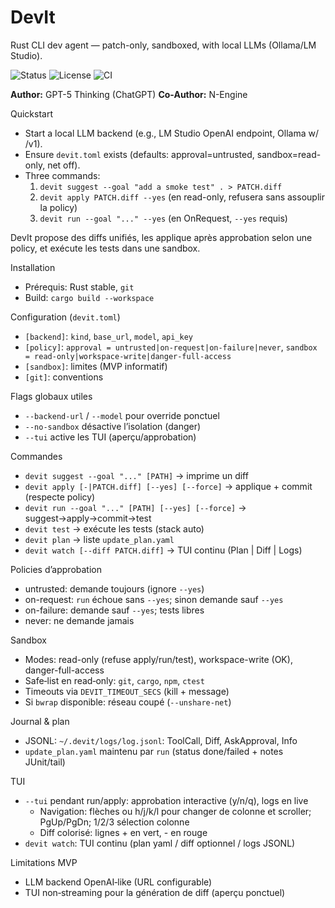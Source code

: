 # DevIt
Rust CLI dev agent — patch-only, sandboxed, with local LLMs (Ollama/LM Studio).

![Status](https://img.shields.io/badge/status-alpha-orange)
![License](https://img.shields.io/badge/license-Apache--2.0-blue)
![CI](https://github.com/<you>/devit/actions/workflows/ci.yml/badge.svg)

**Author:** GPT-5 Thinking (ChatGPT)
**Co-Author:** N-Engine

Quickstart
- Start a local LLM backend (e.g., LM Studio OpenAI endpoint, Ollama w/ /v1).
- Ensure `devit.toml` exists (defaults: approval=untrusted, sandbox=read-only, net off).
- Three commands:
  1. `devit suggest --goal "add a smoke test" . > PATCH.diff`
  2. `devit apply PATCH.diff --yes` (en read-only, refusera sans assouplir la policy)
  3. `devit run --goal "..." --yes` (en OnRequest, `--yes` requis)

DevIt propose des diffs unifiés, les applique après approbation selon une policy, et exécute les tests dans une sandbox.

Installation
- Prérequis: Rust stable, `git`
- Build: `cargo build --workspace`

Configuration (`devit.toml`)
- `[backend]`: `kind`, `base_url`, `model`, `api_key`
- `[policy]`: `approval = untrusted|on-request|on-failure|never`, `sandbox = read-only|workspace-write|danger-full-access`
- `[sandbox]`: limites (MVP informatif)
- `[git]`: conventions

Flags globaux utiles
- `--backend-url` / `--model` pour override ponctuel
- `--no-sandbox` désactive l’isolation (danger)
- `--tui` active les TUI (aperçu/approbation)

Commandes
- `devit suggest --goal "..." [PATH]` → imprime un diff
- `devit apply [-|PATCH.diff] [--yes] [--force]` → applique + commit (respecte policy)
- `devit run --goal "..." [PATH] [--yes] [--force]` → suggest→apply→commit→test
- `devit test` → exécute les tests (stack auto)
- `devit plan` → liste `update_plan.yaml`
- `devit watch [--diff PATCH.diff]` → TUI continu (Plan | Diff | Logs)

Policies d’approbation
- untrusted: demande toujours (ignore `--yes`)
- on-request: `run` échoue sans `--yes`; sinon demande sauf `--yes`
- on-failure: demande sauf `--yes`; tests libres
- never: ne demande jamais

Sandbox
- Modes: read-only (refuse apply/run/test), workspace-write (OK), danger-full-access
- Safe‑list en read‑only: `git`, `cargo`, `npm`, `ctest`
- Timeouts via `DEVIT_TIMEOUT_SECS` (kill + message)
- Si `bwrap` disponible: réseau coupé (`--unshare-net`)

Journal & plan
- JSONL: `~/.devit/logs/log.jsonl`: ToolCall, Diff, AskApproval, Info
- `update_plan.yaml` maintenu par `run` (status done/failed + notes JUnit/tail)

TUI
- `--tui` pendant run/apply: approbation interactive (y/n/q), logs en live
  - Navigation: flèches ou h/j/k/l pour changer de colonne et scroller; PgUp/PgDn; 1/2/3 sélection colonne
  - Diff colorisé: lignes + en vert, - en rouge
- `devit watch`: TUI continu (plan yaml / diff optionnel / logs JSONL)

Limitations MVP
- LLM backend OpenAI‑like (URL configurable)
- TUI non‑streaming pour la génération de diff (aperçu ponctuel)
